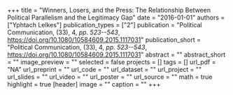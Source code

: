 +++
title = "Winners, Losers, and the Press: The Relationship Between Political Parallelism and the Legitimacy Gap"
date = "2016-01-01"
authors = ["Yphtach Lelkes"]
publication_types = ["2"]
publication = "Political Communication, (33), 4, _pp. 523--543_, https://doi.org/10.1080/10584609.2015.1117031"
publication_short = "Political Communication, (33), 4, _pp. 523--543_, https://doi.org/10.1080/10584609.2015.1117031"
abstract = ""
abstract_short = ""
image_preview = ""
selected = false
projects = []
tags = []
url_pdf = "NA"
url_preprint = ""
url_code = ""
url_dataset = ""
url_project = ""
url_slides = ""
url_video = ""
url_poster = ""
url_source = ""
math = true
highlight = true
[header]
image = ""
caption = ""
+++
